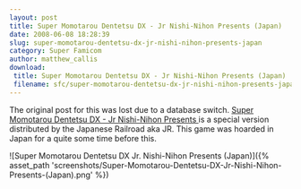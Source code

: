 ```yaml
---
layout: post
title: Super Momotarou Dentetsu DX - Jr Nishi-Nihon Presents (Japan)
date: 2008-06-08 18:28:39
slug: super-momotarou-dentetsu-dx-jr-nishi-nihon-presents-japan
category: Super Famicom
author: matthew_callis
download:
 title: Super Momotarou Dentetsu DX - Jr Nishi-Nihon Presents (Japan)
 filename: sfc/super-momotarou-dentetsu-dx-jr-nishi-nihon-presents-japan.7z
---
```


The original post for this was lost due to a database switch. [Super Momotarou Dentetsu DX - Jr Nishi-Nihon Presents ](http://superfamicom.org/info/super-momotarou-dentetsu-dx-jr-nishi-nihon-presents/ "Super Momotarou Dentetsu DX - Jr Nishi-Nihon Presents ") is a special version distributed by the Japanese Railroad aka JR. This game was hoarded in Japan for a quite some time before this.

![Super Momotarou Dentetsu DX Jr. Nishi-Nihon Presents (Japan)]({% asset_path 'screenshots/Super-Momotarou-Dentetsu-DX-Jr-Nishi-Nihon-Presents-(Japan).png' %})

